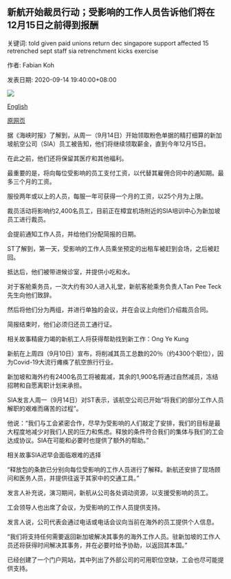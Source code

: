 ## 新航开始裁员行动；受影响的工作人员告诉他们将在12月15日之前得到报酬

关键词: told given paid unions return dec singapore support affected 15 retrenched sept staff sia retrenchment kicks exercise

作者: Fabian Koh

发表日期: 2020-09-14 19:40:00+08:00

![](https://www.straitstimes.com/sites/default/files/styles/x_large/public/articles/2020/09/14/ctsia1409.jpg?itok=jFmsWjeZ)

[English](SIA%20kicks%20off%20retrenchment%20exercise%3B%20affected%20staff%20told%20they%20will%20be%20paid%20until%20Dec%2015.md)

[原网页](https://www.straitstimes.com/singapore/sia-kicks-off-retrenchment-exercise-affected-staff-told-they-will-be-paid-until-dec-15)

据《海峡时报》了解到，从周一（9月14日）开始领取粉色单据的精打细算的新加坡航空公司（SIA）员工被告知，他们将继续领取薪金，直到今年12月15日。

在此之前，他们还将保留其医疗和其他福利。

最重要的是，将向每位受影响的员工支付工资，以代替其雇佣合同中的通知期。最多三个月的工资。

服役两年或以上的人员，每服一年可获得一个月的工资，以25个月为上限。

裁员活动将影响约2,400名员工，目前正在樟宜机场附近的SIA培训中心为新加坡员工进行裁员。

会提前通知工作人员，并给他们分配简报的日期。

ST了解到，第一天，受影响的工作人员乘坐预定的出租车被赶到会场，之后被赶回。

抵达后，他们被带进候诊室，并提供小吃和水。

对于客舱乘务员，一次大约有30人进入礼堂，新航客舱乘务负责人Tan Pee Teck先生向他们致辞。

然后将他们分为两组，并进行单独的会议，并在会议上向他们介绍裁员合同。

简报结束时，他们必须归还员工通行证。

相关故事精疲力竭的新航工人将获得帮助找到新工作：Ong Ye Kung

新航在上周四（9月10日）宣布，将削减其员工总数的20％（约4300个职位），因为Covid-19大流行瘫痪了航空旅行行业。

新加坡和海外约有2400名员工将被裁减，其余的1,900名将通过自然减员，冻结招聘和自愿离职计划来承担。

SIA发言人周一（9月14日）对ST表示，该航空公司已开始“将我们的部分工作人员解职的艰难而痛苦的过程”。

他说：“我们与工会紧密合作，尽早为受影响的人们敲定了安排，我们的目标是最大程度地减少对我们人民的压力和焦虑。释放的条件符合我们的集体与我们的工会达成协议。SIA在可能和必要时也提供了额外的帮助。”

相关故事SIA迟早会面临艰难的选择

“释放包的条款已分别向每位受影响的工作人员进行了解释。新航还安排了现场顾问和医务人员，并提供往返于其家中的交通工具。”

发言人补充说，演习期间，新航从公司各处调动资源，以支援受影响的员工。

工会领导人也出席了会议，为受影响的工作人员提供支持。

发言人说，公司代表会通过电话或电话会议向当前在海外的员工提供个人信息。

“我们将支持任何需要返回新加坡解决其事务的海外工作人员。驻新加坡的工作人员还将获得时间解决其事务，并在必要时给予协助，以返回其本国。”

已经创建了一个门户网站，其中列出了外部公司的可用职位空缺，工会也尽可能提供支持。